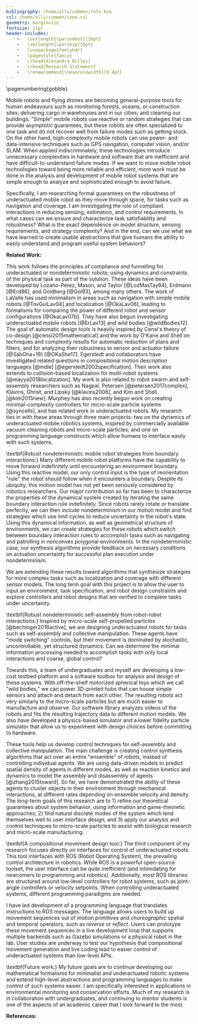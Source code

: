 ```yaml
---
bibliography: /home/alli/common/refs.bib
csl: /home/alli/common/ieee.csl
geometry: margin=1in
fontsize: 11pt
header-includes:
    -   \setlength{\parindent}{16pt}
    -   \setlength{\parskip}{0pt}
    -   \usepackage{fancyhdr}
    -   \pagestyle{fancy}
    -   \lhead{Alexandra Nilles}
    -   \rhead{Research Statement}
    -   \renewcommand{\headrulewidth}{0.4pt}
---
```


\pagenumbering{gobble}

Mobile robots and flying drones are becoming general-purpose tools for
human endeavours such as monitoring forests, oceans, or construction
sites; delivering cargo in warehouses and in our cities; and cleaning
our buildings. "Simple" mobile robots use reactive or random strategies
that can provide asymptotic guarantees, but these robots are often
specialized to one task and do not recover well from failure modes such
as getting stuck. On the other hand, high-complexity mobile robots can
use power- and data-intensive techniques such as GPS navigation,
computer vision, and/or SLAM. When applied indiscriminately, these
technologies introduce unnecessary complexities in hardware and software
that are inefficient and have difficult-to-understand failure modes. If
we want to move mobile robot technologies toward being more reliable and
efficient, more work must be done in the analysis and development of
mobile robot systems that are simple enough to analyze and sophisticated
enough to avoid failure.

Specifically, I am researching formal guarantees on the robustness of
underactuated mobile robot as they move through space, for tasks such as
navigation and coverage. I am investigating the role of compliant
interactions in reducing sensing, estimation, and control requirements.
In what cases can we ensure and characterize task satisfiability and
robustness? What is the exact dependence on model structure, sensing
requirements, and strategy complexity? And in the end, can we use what
we have learned to create usable abstractions that give humans the
ability to easily understand and program useful system behaviors?

**Related Work:**

This work follows the principles of compliance and funnelling for underactuated
or nondeterministic robots; using dynamics and constraints of the physical task
as part of the solution. These ideas have been developed by Lozano-Pérez, Mason,
and Taylor [@LozMasTay84], Erdmann [@Erd86], and Goldberg [@Gol93], among many
others. The work of LaValle has used minimalism in areas such as navigation with
simple mobile robots [@TovGuiLav04] and localization [@OkaLav06], leading to
formalisms for comparing the power of different robot and sensor configurations
[@OkaLav07b]. They have also begun investigating underactuated mobile robots
[@ErLav13] and wild bodies [@wildBodies12]. The goal of automatic design tools
is heavily inspired by Censi's theory of co-design [@censi2015mathematical] and
the work by O'Kane and Shell on techniques and complexity results for automatic
reduction of plans and filters, and for analyzing their robustness to sensor and
actuator failure [@SabGha+19] [@OKaShe17]. Egerstedt and collaborators have
investigated related questions in compositional motion description languages
[@mdle] [@egerstedt2002specification]. Their work also extends to
collision-based localization for multi-robot systems [@mayya2018localization].
My work is also related to robot swarm and self-assembly researchers such as
Nagpal, Petersen [@petersen2017complex], Klavins, Ghrist, and Lipsky
[@klavins2006], and Kim and Shell [@kim2015new]. Murphey has also recently begun
work on creating minimal-complexity controllers for micro-scale particle systems
[@syncells], and has related work in underactuated robots. My research ties in
with these areas through three main projects: two on the dynamics of
underactuated mobile robotics systems, inspired by commercially available vacuum
cleaning robots and micro-scale particles; and one on programming language
constructs which allow humans to interface easily with such systems.

\textbf{Robust nondeterministic mobile robot strategies from boundary
interactions:} Many different mobile robot platforms have the capability to move
forward indefinitely until encountering an environment boundary. Using this
reactive model, our only control input is the type of reorientation "rule" the
robot should follow when it encounters a boundary. Despite its ubiquity, this
motion model has not yet been seriously considered by robotics researchers. Our
major contribution so far has been to characterize the properties of the
dynamical system created by iterating the same boundary interaction rule
indefinitely. Since robots rarely rotate or translate perfectly, we can then
include nondeterminism in our motion model and find strategies which use limit
cycles to reduce uncertainty in the robot's state. Using this dynamical
information, as well as geometrical structure of environments, we can create
strategies for these robots which switch between boundary interaction rules to
accomplish tasks such as navigating and patrolling in nonconvex polygonal
environments. In the nondeterministic case, our synthesis algorithms provide
feedback on necessary conditions on actuation uncertainty for successful plan 
execution under nondeterminism.

We are extending these results toward algorithms that synthesize strategies for
more complex tasks such as localization and coverage with different sensor
models. The long term goal with this project is to allow the user to input an
environment, task specification, and robot design constraints and explore
controllers and robot designs that are verified to complete tasks under
uncertainty.

\textbf{Robust nondeterministic self-assembly from robot-robot
interactions:} 
Inspired by micro-scale self-propelled particles [@bechinger2016active], we are
designing underactuated robots for tasks such as self-assembly and collective
manipulation. These agents have "mode switching" controls, but their movement is
dominated by stochastic, uncontrollable, yet structured dynamics. Can we
determine the minimal information processing needed to accomplish tasks with
only local interactions and coarse, global control?

Towards this, a team of undergraduates and myself are developing a low-cost
testbed platform and a software toolbox for analysis and design of these
systems. With off-the-shelf motorized spherical toys which we call "wild
bodies," we can power 3D-printed hubs that can house simple sensors and attach
and detach from each other. The resulting robots act very similarly to the
micro-scale particles but are much easier to manufacture and observe. Our
software library analyzes videos of the robots and fits the resulting trajectory
data to different motion models. We also have developed a physics-based
simulator and a lower fidelity particle simulator that allow us to experiment
with design choices before committing to hardware.

These tools help us develop control techniques for self-assembly
and collective manipulation. The main challenge is creating control synthesis
algorithms that act over an entire "ensemble" of robots, instead of controlling
individual agents. We are using data-driven models to predict spatial density of
agents in different modes, as well as reaction kinetics and dynamics to model
the assembly and disassembly of agents [@zhang2015toward]. So far, we have
demonstrated the ability of these agents to cluster objects in their environment
through mechanical interactions, at different rates depending on ensemble
velocity and density. The long-term goals of this research are to 1) refine our
theoretical guarantees about system behavior, using information and
game-theoretic approaches; 2) find natural discrete modes of the system which
lend themselves well to user interface design; and 3) apply our analysis and
control techniques to micro-scale particles to assist with biological research
and micro-scale manufacturing.

\textbf{A compositional movement design tool:} The third component of
my research focuses directly on interfaces for control of underactuated robots.
This tool interfaces with ROS (Robot Operating System), the prevailing control
architecture in robotics. While ROS is a powerful open-source toolset, the user 
interface can be quite
inefficient (and intimidating for newcomers to programming and robotics).
Additionally, most ROS libraries are structured around low-level controllers for
robot systems, such as joint-angle controllers or velocity setpoints. When
controlling underactuated systems, different programming paradigms are needed.

I have led development of a programming language that translates instructions to 
ROS messages. The language allows users to build up movement sequences out of
motion primitives and *choreographic*
spatial and temporal operators, such as *reverse* or
*reflect*.
Users can prototype these movement sequences in a live development loop that
supports multiple backends such as Gazebo simulations or a physical robot in the
lab.
User studies are underway to test our hypothesis that compositional movement
generation and live coding lead to easier control of underactuated systems than
low-level APIs.

\textbf{Future work:} My future goals are to continue developing our
mathematical formalisms for minimalist and underactuated robotic systems and
extend high-level abstractions and programming languages to make control of
such systems easier. I am specifically interested in applications in
environmental monitoring and conservation efforts. Much of my
research is in collaboration with undergraduates, and continuing to mentor
students is one of the aspects of an academic career that I look forward to the
most.

<!--
Robotics is a
unique field in that it asks fundamental questions about the universe and
affects mundane details of people's everyday lives.

Having fewer "moving parts" on a robot (whether actual moving parts, or sensors,
or amount of computational state) can lead to more robust designs.
-->

**References:**
